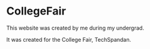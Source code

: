 # CollegeFair
This website was created by me during my undergrad.

It was created for the College Fair, TechSpandan.
